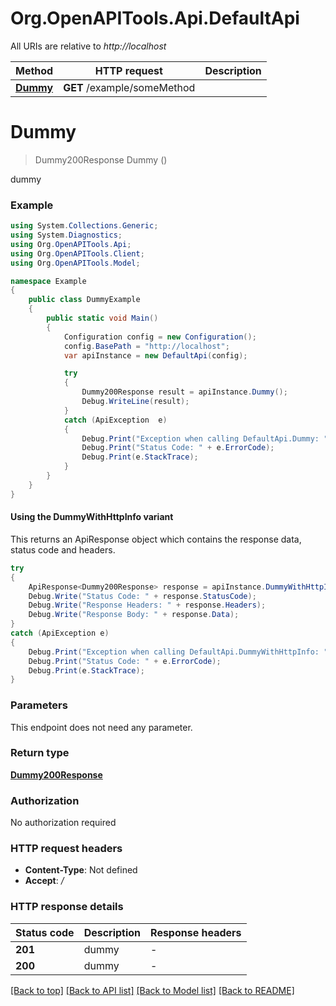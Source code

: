 # Org.OpenAPITools.Api.DefaultApi

All URIs are relative to *http://localhost*

| Method | HTTP request | Description |
|--------|--------------|-------------|
| [**Dummy**](DefaultApi.md#dummy) | **GET** /example/someMethod |  |

<a id="dummy"></a>
# **Dummy**
> Dummy200Response Dummy ()



dummy

### Example
```csharp
using System.Collections.Generic;
using System.Diagnostics;
using Org.OpenAPITools.Api;
using Org.OpenAPITools.Client;
using Org.OpenAPITools.Model;

namespace Example
{
    public class DummyExample
    {
        public static void Main()
        {
            Configuration config = new Configuration();
            config.BasePath = "http://localhost";
            var apiInstance = new DefaultApi(config);

            try
            {
                Dummy200Response result = apiInstance.Dummy();
                Debug.WriteLine(result);
            }
            catch (ApiException  e)
            {
                Debug.Print("Exception when calling DefaultApi.Dummy: " + e.Message);
                Debug.Print("Status Code: " + e.ErrorCode);
                Debug.Print(e.StackTrace);
            }
        }
    }
}
```

#### Using the DummyWithHttpInfo variant
This returns an ApiResponse object which contains the response data, status code and headers.

```csharp
try
{
    ApiResponse<Dummy200Response> response = apiInstance.DummyWithHttpInfo();
    Debug.Write("Status Code: " + response.StatusCode);
    Debug.Write("Response Headers: " + response.Headers);
    Debug.Write("Response Body: " + response.Data);
}
catch (ApiException e)
{
    Debug.Print("Exception when calling DefaultApi.DummyWithHttpInfo: " + e.Message);
    Debug.Print("Status Code: " + e.ErrorCode);
    Debug.Print(e.StackTrace);
}
```

### Parameters
This endpoint does not need any parameter.
### Return type

[**Dummy200Response**](Dummy200Response.md)

### Authorization

No authorization required

### HTTP request headers

 - **Content-Type**: Not defined
 - **Accept**: */*


### HTTP response details
| Status code | Description | Response headers |
|-------------|-------------|------------------|
| **201** | dummy |  -  |
| **200** | dummy |  -  |

[[Back to top]](#) [[Back to API list]](../README.md#documentation-for-api-endpoints) [[Back to Model list]](../README.md#documentation-for-models) [[Back to README]](../README.md)

